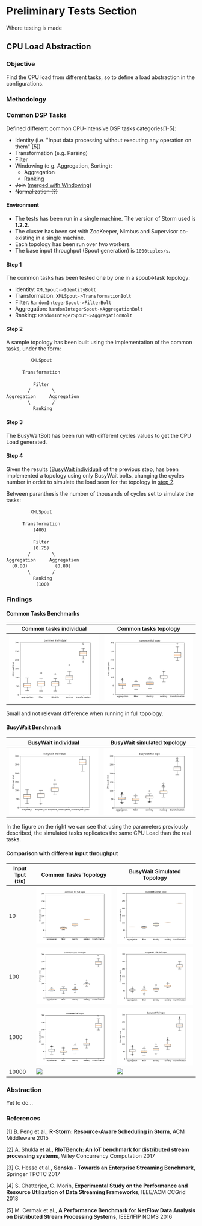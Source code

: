 # Preliminary Tests Section

Where testing is made

## CPU Load Abstraction

### Objective

Find the CPU load from different tasks, so to define a load abstraction in the configurations.

### Methodology

### Common DSP Tasks
Defined different common CPU-intensive DSP tasks categories[1-5]:

* Identity (i.e. "Input data processing without executing any operation on them" [5])
* Transformation (e.g. Parsing)
* Filter
* Windowing (e.g. Aggregation, Sorting):
  * Aggregation
  * Ranking
* ~~Join~~ ([merged with Windowing](https://github.com/ale93p/namb/issues/6#issuecomment-456091723))
* ~~Normalization (?)~~

#### Environment
- The tests has been run in a single machine. The version of Storm used is **1.2.2**. 
- The cluster has been set with ZooKeeper, Nimbus and Supervisor co-existing in a single machine.
- Each topology has been run over two workers.
- The base input throughput (Spout generation) is `1000tuples/s`.

#### Step 1
The common tasks has been tested one by one in a spout->task topology:
* Identity: `XMLSpout->IdentityBolt`
* Transformation: `XMLSpout->TransformationBolt`
* Filter: `RandomIntegerSpout->FilterBolt`
* Aggregation: `RandomIntegerSpout->AggregationBolt`
* Ranking: `RandomIntegerSpout->AggregationBolt`

#### Step 2
A sample topology has been built using the implementation of the common tasks, under the form:
```
         XMLSpout
            |
      Transformation
            |
          Filter
        /        \
Aggregation     Aggregation
        \        /
          Ranking
```

#### Step 3
The BusyWaitBolt has been run with different cycles values to get the CPU Load generated.

#### Step 4
Given the results ([BusyWait individual](#busywait-benchmark)) of the previous step,
has been implemented a topology using only BusyWait bolts, changing the cycles number
in ordet to simulate the load seen for the topology in [step 2](#step-2).

Between paranthesis the number of thousands of cycles set to simulate the tasks:
```
         XMLSpout
            |
      Transformation
          (400)
            |
          Filter
          (0.75)
        /        \
Aggregation     Aggregation
  (0.80)          (0.80)
        \        /
          Ranking
           (100)
```

### Findings

#### Common Tasks Benchmarks

| Common tasks individual  | Common tasks topology |
|-------------------|------------------|
|![](logs/plots/common_individual_boxplot.png)| ![](logs/plots/common_full_topo_boxplot.png)|

Small and not relevant difference when running in full topology.

#### BusyWait Benchmark

| BusyWait individual | BusyWait simulated topology |
|-------------------|------------------|
|![](logs/plots/busywait_individual_boxplot.png)| ![](logs/plots/busywait_full_topo_boxplot.png)|

In the figure on the right we can see that using the parameters previously described,
the simulated tasks replicates the same CPU Load than the real tasks.

#### Comparison with different input throughput

| Input Tput (t/s) | Common Tasks Topology | BusyWait Simulated Topology |
|------------------|-----------------------|-----------------------------|
|   10 | ![](logs/plots/common_10_full_topo_boxplot.png)| ![](logs/plots/busywait_10_full_topo_boxplot.png)|
|  100 | ![](logs/plots/common_100_full_topo_boxplot.png)| ![](logs/plots/busywait_100_full_topo_boxplot.png)|
| 1000 | ![](logs/plots/common_full_topo_boxplot.png)| ![](logs/plots/busywait_full_topo_boxplot.png)|
|10000 | ![](logs/plots/common_10000_full_topo_boxplot.png)| ![](logs/plots/busywait_10000_full_topo_boxplot.png)|

### Abstraction

Yet to do...

### References

[1] B. Peng et al., **R-Storm: Resource-Aware Scheduling in Storm**, ACM Middleware 2015

[2] A. Shukla et al., **RIoTBench: An IoT benchmark for distributed stream processing systems**, Wiley Concurrency Computation 2017

[3] G. Hesse et al., **Senska - Towards an Enterprise Streaming Benchmark**, Springer TPCTC 2017

[4] S. Chatterjee, C. Morin, **Experimental Study on the Performance and Resource Utilization of Data Streaming Frameworks**, IEEE/ACM CCGrid 2018

[5] M. Cermak et al., **A Performance Benchmark for NetFlow Data Analysis on Distributed Stream Processing Systems**, IEEE/IFIP NOMS 2016
